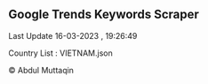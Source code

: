 

## Google Trends Keywords Scraper 
 
Last Update 16-03-2023 , 19:26:49

Country List :
VIETNAM.json



© Abdul Muttaqin 
